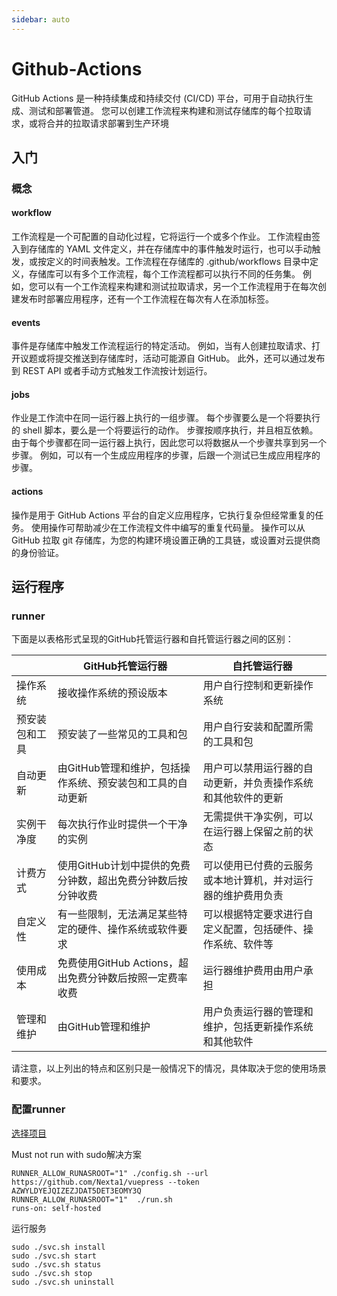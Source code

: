 ```yaml
---
sidebar: auto
---
```


# Github-Actions

GitHub Actions 是一种持续集成和持续交付 (CI/CD) 平台，可用于自动执行生成、测试和部署管道。
您可以创建工作流程来构建和测试存储库的每个拉取请求，或将合并的拉取请求部署到生产环境

## 入门

### 概念

#### workflow

工作流程是一个可配置的自动化过程，它将运行一个或多个作业。 工作流程由签入到存储库的 YAML
文件定义，并在存储库中的事件触发时运行，也可以手动触发，或按定义的时间表触发。工作流程在存储库的 .github/workflows
目录中定义，存储库可以有多个工作流程，每个工作流程都可以执行不同的任务集。
例如，您可以有一个工作流程来构建和测试拉取请求，另一个工作流程用于在每次创建发布时部署应用程序，还有一个工作流程在每次有人在添加标签。

#### events

事件是存储库中触发工作流程运行的特定活动。 例如，当有人创建拉取请求、打开议题或将提交推送到存储库时，活动可能源自 GitHub。
此外，还可以通过发布到 REST API 或者手动方式触发工作流按计划运行。

#### jobs

作业是工作流中在同一运行器上执行的一组步骤。 每个步骤要么是一个将要执行的 shell 脚本，要么是一个将要运行的动作。
步骤按顺序执行，并且相互依赖。 由于每个步骤都在同一运行器上执行，因此您可以将数据从一个步骤共享到另一个步骤。
例如，可以有一个生成应用程序的步骤，后跟一个测试已生成应用程序的步骤。

#### actions

操作是用于 GitHub Actions 平台的自定义应用程序，它执行复杂但经常重复的任务。 使用操作可帮助减少在工作流程文件中编写的重复代码量。
操作可以从 GitHub 拉取 git 存储库，为您的构建环境设置正确的工具链，或设置对云提供商的身份验证。

## 运行程序

### runner

下面是以表格形式呈现的GitHub托管运行器和自托管运行器之间的区别：

|         | GitHub托管运行器                         | 自托管运行器                         |
|---------|-------------------------------------|--------------------------------|
| 操作系统    | 接收操作系统的预设版本                         | 用户自行控制和更新操作系统                  |
| 预安装包和工具 | 预安装了一些常见的工具和包                       | 用户自行安装和配置所需的工具和包               |
| 自动更新    | 由GitHub管理和维护，包括操作系统、预安装包和工具的自动更新    | 用户可以禁用运行器的自动更新，并负责操作系统和其他软件的更新 |
| 实例干净度   | 每次执行作业时提供一个干净的实例                    | 无需提供干净实例，可以在运行器上保留之前的状态        |
| 计费方式    | 使用GitHub计划中提供的免费分钟数，超出免费分钟数后按分钟收费   | 可以使用已付费的云服务或本地计算机，并对运行器的维护费用负责 |
| 自定义性    | 有一些限制，无法满足某些特定的硬件、操作系统或软件要求         | 可以根据特定要求进行自定义配置，包括硬件、操作系统、软件等  |
| 使用成本    | 免费使用GitHub Actions，超出免费分钟数后按照一定费率收费 | 运行器维护费用由用户承担                   |
| 管理和维护   | 由GitHub管理和维护                        | 用户负责运行器的管理和维护，包括更新操作系统和其他软件    |

请注意，以上列出的特点和区别只是一般情况下的情况，具体取决于您的使用场景和要求。

### 配置runner

[选择项目](https://github.com/Nexta1/vuepress/settings/actions/runners/new)

Must not run with sudo解决方案

```shell
RUNNER_ALLOW_RUNASROOT="1" ./config.sh --url https://github.com/Nexta1/vuepress --token AZWYLDYEJQIZEZJDAT5DET3EOMY3Q
RUNNER_ALLOW_RUNASROOT="1"  ./run.sh
runs-on: self-hosted
```

运行服务

```shell
sudo ./svc.sh install
sudo ./svc.sh start
sudo ./svc.sh status
sudo ./svc.sh stop
sudo ./svc.sh uninstall
```

